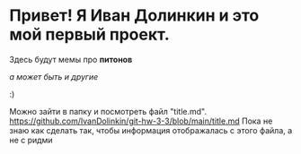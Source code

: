 # Привет! Я Иван Долинкин и это мой первый проект.

Здесь будут мемы про **питонов**

_а может быть и другие_

:)

Можно зайти в папку и посмотреть файл "title.md".
https://github.com/IvanDolinkin/git-hw-3-3/blob/main/title.md
Пока не знаю как сделать так, чтобы информация отображалась с этого файла, а не с ридми